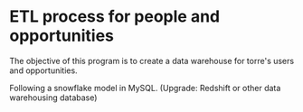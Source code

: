 # ETL process for people and opportunities

The objective of this program is to create a data warehouse 
for torre's users and opportunities.

Following a snowflake model in MySQL. (Upgrade: Redshift or other data warehousing database)

